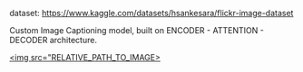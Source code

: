 dataset: https://www.kaggle.com/datasets/hsankesara/flickr-image-dataset


Custom Image Captioning model, built on ENCODER - ATTENTION - DECODER architecture.

<a href="[https://stackoverflow.com/](https://lh3.googleusercontent.com/d/1wdddaLit7iEyCcVy5bS505NiYzL6c-4x=w1000?authuser=0)"><img src="RELATIVE_PATH_TO_IMAGE></img></a>
